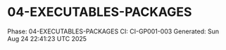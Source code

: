 # 04-EXECUTABLES-PACKAGES
Phase: 04-EXECUTABLES-PACKAGES
CI: CI-GP001-003
Generated: Sun Aug 24 22:41:23 UTC 2025
